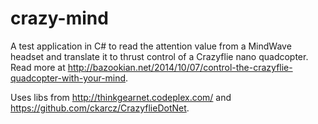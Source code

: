 crazy-mind
=================

A test application in C# to read the attention value from a MindWave headset and translate it to thrust control of a Crazyflie nano quadcopter. Read more at http://bazookian.net/2014/10/07/control-the-crazyflie-quadcopter-with-your-mind.

Uses libs from http://thinkgearnet.codeplex.com/ and https://github.com/ckarcz/CrazyflieDotNet.